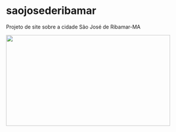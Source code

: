 # saojosederibamar
Projeto de site sobre a cidade São José de Ribamar-MA


<img src="https://cdn.oimenu.com.br/public/cidades/sao-jose-de-ribamar-ma.jpg?05012021" width="450" height="250">
